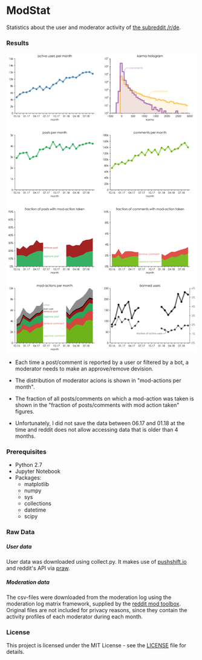 # ModStat

Statistics about the user and moderator activity of [the subreddit /r/de](https://www.reddit.com/r/de/).

### Results

![alt text](stat.png "stat summary")

* Each time a post/comment is reported by a user or filtered by a bot, a moderator needs to make an approve/remove devision. 

* The distribution of moderator acions is shown in "mod-actions per month".

* The fraction of all posts/comments on which a mod-action was taken is shown in the "fraction of posts/comments with mod action taken" figures.

* Unfortunately, I did not save the data between 06.17 and 01.18 at the time and reddit does not allow accessing data that is older than 4 months. 

### Prerequisites

* Python 2.7
* Jupyter Notebook
* Packages:
    * matplotlib
    * numpy
    * sys
    * collections
    * datetime
    * scipy

### Raw Data

##### User data

User data was downloaded using collect.py. It makes use of [pushshift.io](https://pushshift.io/reddit/) and reddit's API via [praw](https://praw.readthedocs.io/en/latest/). 

##### Moderation data

The csv-files were downloaded from the moderation log using the moderation log matrix framework, supplied by the [reddit mod toolbox](https://www.reddit.com/r/toolbox/).
Original files are not included for privacy reasons, since they contain the activity profiles of each moderator during each month.

### License

This project is licensed under the MIT License - see the [LICENSE](LICENSE) file for details.